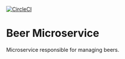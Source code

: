 [![CircleCI](https://circleci.com/gh/PacoMunoz/microservice-beer/tree/main.svg?style=svg)](https://circleci.com/gh/PacoMunoz/microservice-beer/tree/main)

<h1>Beer Microservice</h1>

Microservice responsible for managing beers.


